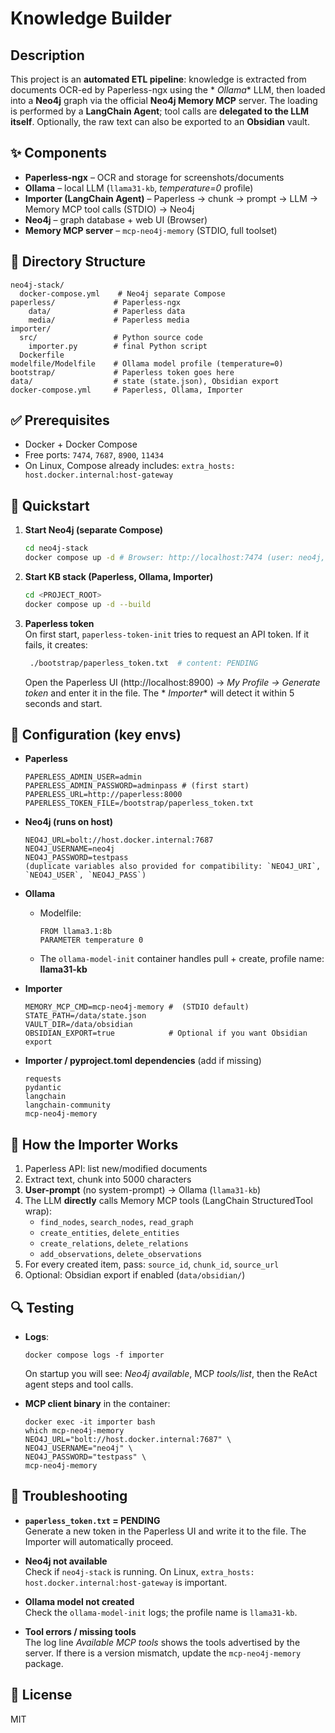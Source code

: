 # Knowledge Builder

## Description

This project is an **automated ETL pipeline**: knowledge is extracted from documents OCR-ed by Paperless-ngx using the *
*Ollama** LLM, then loaded into a **Neo4j** graph via the official **Neo4j Memory MCP** server. The loading is performed
by a **LangChain Agent**; tool calls are **delegated to the LLM itself**. Optionally, the raw text can also be exported
to an **Obsidian** vault.

## ✨ Components

- **Paperless-ngx** – OCR and storage for screenshots/documents
- **Ollama** – local LLM (`llama31-kb`, *temperature=0* profile)
- **Importer (LangChain Agent)** – Paperless → chunk → prompt → LLM → Memory MCP tool calls (STDIO) → Neo4j
- **Neo4j** – graph database + web UI (Browser)
- **Memory MCP server** – `mcp-neo4j-memory` (STDIO, full toolset)

## 📂 Directory Structure

    neo4j-stack/
      docker-compose.yml    # Neo4j separate Compose
    paperless/             # Paperless-ngx
        data/              # Paperless data
        media/             # Paperless media
    importer/
      src/                 # Python source code
        importer.py        # final Python script
      Dockerfile
    modelfile/Modelfile    # Ollama model profile (temperature=0)
    bootstrap/             # Paperless token goes here
    data/                  # state (state.json), Obsidian export
    docker-compose.yml     # Paperless, Ollama, Importer

## ✅ Prerequisites

- Docker + Docker Compose
- Free ports: `7474`, `7687`, `8900`, `11434`
- On Linux, Compose already includes: `extra_hosts: host.docker.internal:host-gateway`

## 🚀 Quickstart

1) **Start Neo4j (separate Compose)**
   ```bash
   cd neo4j-stack
   docker compose up -d # Browser: http://localhost:7474 (user: neo4j, pass: testpass, set in neo4j-stack compose)
   ```

2) **Start KB stack (Paperless, Ollama, Importer)**
   ```bash
   cd <PROJECT_ROOT>
   docker compose up -d --build
   ```

3) **Paperless token**  
   On first start, `paperless-token-init` tries to request an API token. If it fails, it creates:
   ```bash
    ./bootstrap/paperless_token.txt  # content: PENDING
   ```
   Open the Paperless UI (http://localhost:8900) → *My Profile → Generate token* and enter it in the file. The *
   *Importer** will detect it within 5 seconds and start.

## 🔧 Configuration (key envs)

- **Paperless**

      PAPERLESS_ADMIN_USER=admin
      PAPERLESS_ADMIN_PASSWORD=adminpass # (first start)
      PAPERLESS_URL=http://paperless:8000
      PAPERLESS_TOKEN_FILE=/bootstrap/paperless_token.txt

- **Neo4j (runs on host)**

      NEO4J_URL=bolt://host.docker.internal:7687
      NEO4J_USERNAME=neo4j
      NEO4J_PASSWORD=testpass
      (duplicate variables also provided for compatibility: `NEO4J_URI`, `NEO4J_USER`, `NEO4J_PASS`)

- **Ollama**
    - Modelfile:

          FROM llama3.1:8b
          PARAMETER temperature 0

    - The `ollama-model-init` container handles pull + create, profile name: **llama31-kb**

- **Importer**

      MEMORY_MCP_CMD=mcp-neo4j-memory #  (STDIO default)
      STATE_PATH=/data/state.json
      VAULT_DIR=/data/obsidian
      OBSIDIAN_EXPORT=true            # Optional if you want Obsidian export

- **Importer / pyproject.toml dependencies** (add if missing)

      requests
      pydantic
      langchain
      langchain-community
      mcp-neo4j-memory

## 🧠 How the Importer Works

1. Paperless API: list new/modified documents
2. Extract text, chunk into 5000 characters
3. **User-prompt** (no system-prompt) → Ollama (`llama31-kb`)
4. The LLM **directly** calls Memory MCP tools (LangChain StructuredTool wrap):
    - `find_nodes`, `search_nodes`, `read_graph`
    - `create_entities`, `delete_entities`
    - `create_relations`, `delete_relations`
    - `add_observations`, `delete_observations`
5. For every created item, pass: `source_id`, `chunk_id`, `source_url`
6. Optional: Obsidian export if enabled (`data/obsidian/`)

## 🔍 Testing

- **Logs**:

      docker compose logs -f importer

  On startup you will see: *Neo4j available*, MCP *tools/list*, then the ReAct agent steps and tool calls.


- **MCP client binary** in the container:

      docker exec -it importer bash
      which mcp-neo4j-memory
      NEO4J_URL="bolt://host.docker.internal:7687" \
      NEO4J_USERNAME="neo4j" \
      NEO4J_PASSWORD="testpass" \
      mcp-neo4j-memory

## 🧯 Troubleshooting

- **`paperless_token.txt` = PENDING**  
  Generate a new token in the Paperless UI and write it to the file. The Importer will automatically proceed.

- **Neo4j not available**  
  Check if `neo4j-stack` is running. On Linux, `extra_hosts: host.docker.internal:host-gateway` is important.

- **Ollama model not created**  
  Check the `ollama-model-init` logs; the profile name is `llama31-kb`.

- **Tool errors / missing tools**  
  The log line *Available MCP tools* shows the tools advertised by the server. If there is a version mismatch, update
  the `mcp-neo4j-memory` package.

## 📜 License

MIT
